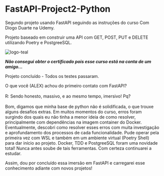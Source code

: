 # FastAPI-Project2-Python
Segundo projeto usando FastAPI seguindo as instruções do curso Com Diogo Duarte na Udemy.

Projeto baseado em construir uma API com GET, POST, PUT e DELETE utilizando Poetry e PostgreeSQL.

![logo-teal](https://github.com/AlexSnider/FastAPI-Project2-Python/assets/103783575/6bd7a2ff-ff9a-457e-a902-addeee2e90ff)

***Não consegui obter o certificado pois esse curso está na conta de um amigo...***

Projeto concluído - Todos os testes passaram.

O que você (ALEX) achou do primeiro contato com FastAPI?<br/><br/>
R: Sendo honesto, massivo, e ao mesmo tempo, imersivo! Pq?<br/><br/>
   Bom, digamos que minha base de python não é solidificada, o que trouxe alguns desafios extras.
   Em muitos momentos do curso, erros foram surgindo dos quais eu não tinha a menor ideia de como resolver, principalmente com dependências na imagem container do Docker.
   Eventualmente, descobri como resolver esses erros com muita investigação e aprofundamento dos processos de cada funcionalidade.
   Pude operar pela primeira vez com WSL e também em um ambiente virtual (Poetry Shell) para dar início ao projeto.
   Docker, TDD e PostgreeSQL foram uma novidade total! Nunca antes soube de tais ferramentas. Com certeza continuarei a estudar.

Assim, dou por concluído essa imersão em FastAPI e carregarei esse conhecimento adiante com novos projetos!

